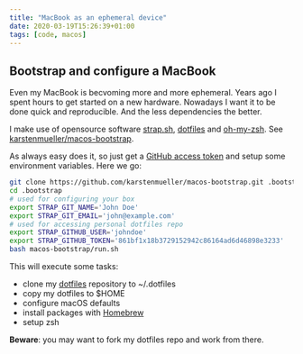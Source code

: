 ```yaml
---
title: "MacBook as an ephemeral device"
date: 2020-03-19T15:26:39+01:00
tags: [code, macos]
---
```


## Bootstrap and configure a MacBook

Even my MacBook is becvoming more and more ephemeral. Years ago I spent hours to get started on a new hardware. Nowadays I want it to be done quick and reproducible. And the less dependencies the better.

I make use of opensource software [strap.sh](https://github.com/MikeMcQuaid/strap), [dotfiles](https://github.com/ryanb/dotfiles) and [oh-my-zsh](https://github.com/ohmyzsh/ohmyzsh). See [karstenmueller/macos-bootstrap](https://github.com/karstenmueller/macos-bootstrap).

As always easy does it, so just get a [GitHub access token](https://github.com/settings/tokens) and setup some environment variables. Here we go:

~~~zsh
git clone https://github.com/karstenmueller/macos-bootstrap.git .bootstrap
cd .bootstrap
# used for configuring your box
export STRAP_GIT_NAME='John Doe'
export STRAP_GIT_EMAIL='john@example.com'
# used for accessing personal dotfiles repo
export STRAP_GITHUB_USER='johndoe'
export STRAP_GITHUB_TOKEN='861bf1x18b3729152942c86164ad6d46898e3233'
bash macos-bootstrap/run.sh
~~~

This will execute some tasks:

- clone my [dotfiles](https://github.com/karstenmueller/dotfiles) repository to ~/.dotfiles
- copy my dotfiles to $HOME
- configure macOS defaults
- install packages with [Homebrew](https://github.com/Homebrew/brew)
- setup zsh

**Beware**: you may want to fork my dotfiles repo and work from there.
